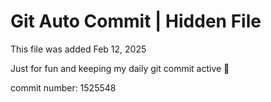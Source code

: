 # Git Auto Commit | Hidden File

This file was added Feb 12, 2025

Just for fun and keeping my daily git commit active 🤪

commit number: 1525548
